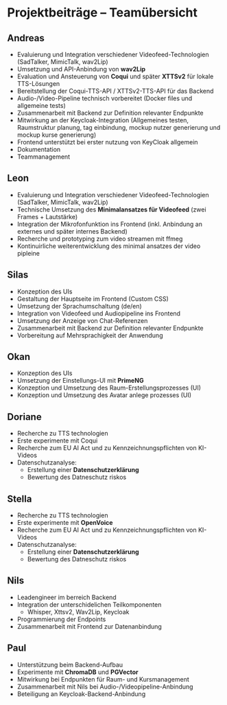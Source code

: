 # Projektbeiträge – Teamübersicht

## Andreas
- Evaluierung und Integration verschiedener Videofeed-Technologien (SadTalker, MimicTalk, wav2Lip)
- Umsetzung und API-Anbindung von **wav2Lip**
- Evaluation und Ansteuerung von **Coqui** und später **XTTSv2** für lokale TTS-Lösungen
- Bereitstellung der Coqui-TTS-API / XTTSv2-TTS-API für das Backend
- Audio-/Video-Pipeline technisch vorbereitet (Docker files und allgemeine tests)
- Zusammenarbeit mit Backend zur Definition relevanter Endpunkte
- Mitwirkung an der Keycloak-Integration (Allgemeines testen, Raumstruktur planung, tag einbindung, mockup nutzer generierung und mockup kurse generierung)
- Frontend unterstützt bei erster nutzung von KeyCloak allgemein
- Dokumentation
- Teammanagement

## Leon
- Evaluierung und Integration verschiedener Videofeed-Technologien (SadTalker, MimicTalk, wav2Lip)
- Technische Umsetzung des **Minimalansatzes für Videofeed** (zwei Frames + Lautstärke)
- Integration der Mikrofonfunktion ins Frontend (inkl. Anbindung an externes und später internes Backend)
- Recherche und prototyping zum video streamen mit ffmeg
- Kontinuirliche weiterentwicklung des minimal ansatzes der video pipleine

## Silas
- Konzeption des UIs 
- Gestaltung der Hauptseite im Frontend (Custom CSS)
- Umsetzung der Sprachumschaltung (de/en)
- Integration von Videofeed und Audiopipeline ins Frontend
- Umsetzung der Anzeige von Chat-Referenzen
- Zusammenarbeit mit Backend zur Definition relevanter Endpunkte
- Vorbereitung auf Mehrsprachigkeit der Anwendung

## Okan
- Konzeption des UIs 
- Umsetzung der Einstellungs-UI mit **PrimeNG**
- Konzeption und Umsetzung des Raum-Erstellungsprozesses (UI)
- Konzeption und Umsetzung des Avatar anlege prozesses (UI)

## Doriane
- Recherche zu TTS technologien
- Erste experimente mit Coqui
- Recherche zum EU AI Act und zu Kennzeichnungspflichten von KI-Videos
- Datenschutzanalyse:
  - Erstellung einer **Datenschutzerklärung** 
  - Bewertung des Datneschutz riskos

## Stella
- Recherche zu TTS technologien
- Erste experimente mit **OpenVoice**
- Recherche zum EU AI Act und zu Kennzeichnungspflichten von KI-Videos
- Datenschutzanalyse:
  - Erstellung einer **Datenschutzerklärung** 
  - Bewertung des Datneschutz riskos

## Nils
- Leadengineer im berreich Backend 
- Integration der unterschidelichen Teilkomponenten
    - Whisper, Xttsv2, Wav2Lip, Keycloak
- Programmierung der Endpoints
- Zusammenarbeit mit Frontend zur Datenanbindung

## Paul
- Unterstützung beim Backend-Aufbau
- Experimente mit **ChromaDB** und **PGVector**
- Mitwirkung bei Endpunkten für Raum- und Kursmanagement
- Zusammenarbeit mit Nils bei Audio-/Videopipeline-Anbindung
- Beteiligung an Keycloak-Backend-Anbindung
